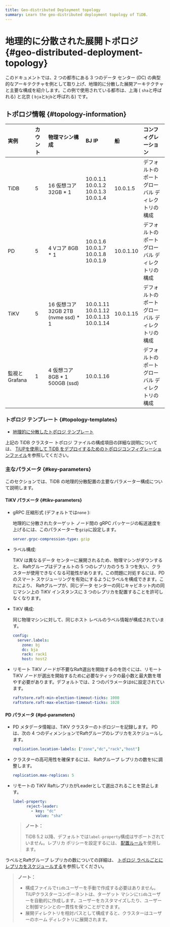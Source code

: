 ```yaml
---
title: Geo-distributed Deployment topology
summary: Learn the geo-distributed deployment topology of TiDB.
---
```


# 地理的に分散された展開トポロジ {#geo-distributed-deployment-topology}

このドキュメントでは、2 つの都市にある 3 つのデータ センター (DC) の典型的なアーキテクチャを例として取り上げ、地理的に分散した展開アーキテクチャと主要な構成を紹介します。この例で使用されている都市は、上海 ( `sha`と呼ばれる) と北京 ( `bja`と`bjb`と呼ばれる) です。

## トポロジ情報 {#topology-information}

| 実例         | カウント | 物理マシン構成                         | BJ IP                                                  | 船         | コンフィグレーション                    |
| :--------- | :--- | :------------------------------ | :----------------------------------------------------- | :-------- | :---------------------------- |
| TiDB       | 5    | 16 仮想コア 32GB * 1                | 10.0.1.1<br/> 10.0.1.2<br/> 10.0.1.3<br/> 10.0.1.4     | 10.0.1.5  | デフォルトのポート<br/>グローバル ディレクトリの構成 |
| PD         | 5    | 4 Vコア 8GB * 1                   | 10.0.1.6<br/> 10.0.1.7<br/> 10.0.1.8<br/> 10.0.1.9     | 10.0.1.10 | デフォルトのポート<br/>グローバル ディレクトリの構成 |
| TiKV       | 5    | 16 仮想コア 32GB 2TB (nvme ssd) * 1 | 10.0.1.11<br/> 10.0.1.12<br/> 10.0.1.13<br/> 10.0.1.14 | 10.0.1.15 | デフォルトのポート<br/>グローバル ディレクトリの構成 |
| 監視とGrafana | 1    | 4 仮想コア 8GB * 1 500GB (ssd)      | 10.0.1.16                                              |           | デフォルトのポート<br/>グローバル ディレクトリの構成 |

### トポロジ テンプレート {#topology-templates}

-   [地理的に分散したトポロジ テンプレート](https://github.com/pingcap/docs/blob/master/config-templates/geo-redundancy-deployment.yaml)

上記の TiDB クラスター トポロジ ファイルの構成項目の詳細な説明については、 [TiUPを使用して TiDB をデプロイするためのトポロジコンフィグレーションファイル](/tiup/tiup-cluster-topology-reference.md)を参照してください。

### 主なパラメータ {#key-parameters}

このセクションでは、TiDB の地理的分散配置の主要なパラメーター構成について説明します。

#### TiKV パラメータ {#tikv-parameters}

-   gRPC 圧縮形式 (デフォルトでは`none` ):

    地理的に分散されたターゲット ノード間の gRPC パッケージの転送速度を上げるには、このパラメーターを`gzip`に設定します。

    ```yaml
    server.grpc-compression-type: gzip
    ```

-   ラベル構成:

    TiKV は異なるデータ センターに展開されるため、物理マシンがダウンすると、 Raftグループはデフォルトの 5 つのレプリカのうち 3 つを失い、クラスターが使用できなくなる可能性があります。この問題に対処するには、PD のスマート スケジューリングを有効にするようにラベルを構成できます。これにより、 Raftグループが、同じデータ センターの同じキャビネット内の同じマシン上の TiKV インスタンスに 3 つのレプリカを配置することを許可しなくなります。

-   TiKV 構成:

    同じ物理マシンに対して、同じホスト レベルのラベル情報が構成されています。

    ```yaml
    config:
      server.labels:
        zone: bj
        dc: bja
        rack: rack1
        host: host2
    ```

-   リモート TiKV ノードが不要なRaft選出を開始するのを防ぐには、リモート TiKV ノードが選出を開始するために必要なティックの最小数と最大数を増やす必要があります。デフォルトでは、2 つのパラメータは`0`に設定されています。

    ```yaml
    raftstore.raft-min-election-timeout-ticks: 1000
    raftstore.raft-max-election-timeout-ticks: 1020
    ```

#### PD パラメータ {#pd-parameters}

-   PD メタデータ情報は、TiKV クラスターのトポロジーを記録します。 PD は、次の 4 つのディメンションでRaftグループのレプリカをスケジュールします。

    ```yaml
    replication.location-labels: ["zone","dc","rack","host"]
    ```

-   クラスターの高可用性を確保するには、 Raftグループ レプリカの数を`5`に調整します。

    ```yaml
    replication.max-replicas: 5
    ```

-   リモートの TiKV RaftレプリカがLeaderとして選出されることを禁止します。

    ```yaml
    label-property:
          reject-leader:
            - key: "dc"
              value: "sha"
    ```

    > **ノート：**
    >
    > TiDB 5.2 以降、デフォルトでは`label-property`構成はサポートされていません。レプリカ ポリシーを設定するには、 [配置ルール](/configure-placement-rules.md)を使用します。

ラベルとRaftグループ レプリカの数についての詳細は、 [トポロジ ラベルごとにレプリカをスケジュールする](/schedule-replicas-by-topology-labels.md)を参照してください。

> **ノート：**
>
> -   構成ファイルで`tidb`ユーザーを手動で作成する必要はありません。 TiUPクラスターコンポーネントは、ターゲット マシンに`tidb`ユーザーを自動的に作成します。ユーザーをカスタマイズしたり、ユーザーと制御マシンとの一貫性を保つことができます。
> -   展開ディレクトリを相対パスとして構成すると、クラスターはユーザーのホーム ディレクトリに展開されます。

